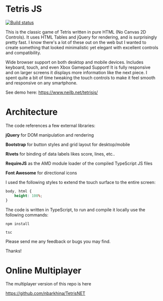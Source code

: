 # Tetris JS
[![Build status](https://neilb.visualstudio.com/Git%20Neil/_apis/build/status/Tetris%20JS%20CI)](https://neilb.visualstudio.com/Git%20Neil/_build/latest?definitionId=5)

This is the classic game of Tetris written in pure HTML (No Canvas 2D Controls). It uses HTML Tables and jQuery for rendering, and is surprisingly pretty fast. I know there's a lot of these out on the web but I wanted to create something that looked minimalistic yet elegant with excellent controls and compatibility.

Wide browser support on both desktop and mobile devices. Includes keyboard, touch, and even Xbox Gamepad Support! It is fully responsive and on larger screens it displays more information like the next piece. I spent quite a bit of time tweaking the touch controls to make it feel smooth and responsive on any smartphone.

See demo here: https://www.neilb.net/tetrisjs/

# Architecture

The code references a few external libraries:

**jQuery** for DOM manipulation and rendering

**Bootstrap** for button styles and grid layout for desktop/mobile

**Rivets** for binding of data labels likes score, lines, etc..

**RequireJS** as the AMD module loader of the compiled TypeScript JS files

**Font Awesome** for directional icons

I used the following styles to extend the touch surface to the entire screen:

```css
body, html {
    height: 100%;
}
```

The code is written in TypeScript, to run and compile it locally use the following commands:

`npm install`

`tsc`

Please send me any feedback or bugs you may find.

Thanks!

# Online Multiplayer
The multiplayer version of this repo is here

https://github.com/nbarkhina/TetrisNET
